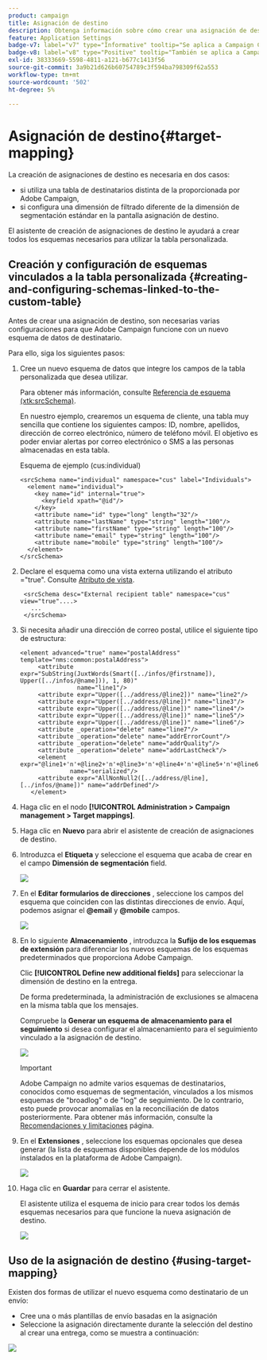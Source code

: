 ```yaml
---
product: campaign
title: Asignación de destino
description: Obtenga información sobre cómo crear una asignación de destino
feature: Application Settings
badge-v7: label="v7" type="Informative" tooltip="Se aplica a Campaign Classic v7"
badge-v8: label="v8" type="Positive" tooltip="También se aplica a Campaign v8"
exl-id: 38333669-5598-4811-a121-b677c1413f56
source-git-commit: 3a9b21d626b60754789c3f594ba798309f62a553
workflow-type: tm+mt
source-wordcount: '502'
ht-degree: 5%

---
```


# Asignación de destino{#target-mapping}



La creación de asignaciones de destino es necesaria en dos casos:

* si utiliza una tabla de destinatarios distinta de la proporcionada por Adobe Campaign,
* si configura una dimensión de filtrado diferente de la dimensión de segmentación estándar en la pantalla asignación de destino.

El asistente de creación de asignaciones de destino le ayudará a crear todos los esquemas necesarios para utilizar la tabla personalizada.

## Creación y configuración de esquemas vinculados a la tabla personalizada {#creating-and-configuring-schemas-linked-to-the-custom-table}

Antes de crear una asignación de destino, son necesarias varias configuraciones para que Adobe Campaign funcione con un nuevo esquema de datos de destinatario.

Para ello, siga los siguientes pasos:

1. Cree un nuevo esquema de datos que integre los campos de la tabla personalizada que desea utilizar.

   Para obtener más información, consulte [Referencia de esquema (xtk:srcSchema)](../../configuration/using/about-schema-reference.md).

   En nuestro ejemplo, crearemos un esquema de cliente, una tabla muy sencilla que contiene los siguientes campos: ID, nombre, apellidos, dirección de correo electrónico, número de teléfono móvil. El objetivo es poder enviar alertas por correo electrónico o SMS a las personas almacenadas en esta tabla.

   Esquema de ejemplo (cus:individual)

   ```
   <srcSchema name="individual" namespace="cus" label="Individuals">
     <element name="individual">
       <key name="id" internal="true">
         <keyfield xpath="@id"/>
       </key>
       <attribute name="id" type="long" length="32"/>
       <attribute name="lastName" type="string" length="100"/>
       <attribute name="firstName" type="string" length="100"/>
       <attribute name="email" type="string" length="100"/>
       <attribute name="mobile" type="string" length="100"/>
     </element>
   </srcSchema>
   ```

1. Declare el esquema como una vista externa utilizando el atributo =&quot;true&quot;. Consulte [Atributo de vista](../../configuration/using/schema-characteristics.md#the-view-attribute).

   ```
    <srcSchema desc="External recipient table" namespace="cus" view="true"....>
      ...
    </srcSchema>
   ```

1. Si necesita añadir una dirección de correo postal, utilice el siguiente tipo de estructura:

   ```
   <element advanced="true" name="postalAddress" template="nms:common:postalAddress">
        <attribute expr="SubString(JuxtWords(Smart([../infos/@firstname]), Upper([../infos/@name])), 1, 80)"
                   name="line1"/>
        <attribute expr="Upper([../address/@line2])" name="line2"/>
        <attribute expr="Upper([../address/@line])" name="line3"/>
        <attribute expr="Upper([../address/@line])" name="line4"/>
        <attribute expr="Upper([../address/@line])" name="line5"/>
        <attribute expr="Upper([../address/@line])" name="line6"/>
        <attribute _operation="delete" name="line7"/>
        <attribute _operation="delete" name="addrErrorCount"/>
        <attribute _operation="delete" name="addrQuality"/>
        <attribute _operation="delete" name="addrLastCheck"/>
        <element expr="@line1+'n'+@line2+'n'+@line3+'n'+@line4+'n'+@line5+'n'+@line6"
                 name="serialized"/>
        <attribute expr="AllNonNull2([../address/@line], [../infos/@name])" name="addrDefined"/>
      </element>
   ```

1. Haga clic en el nodo **[!UICONTROL Administration > Campaign management > Target mappings]**.
1. Haga clic en **Nuevo** para abrir el asistente de creación de asignaciones de destino.
1. Introduzca el **Etiqueta** y seleccione el esquema que acaba de crear en el campo **Dimensión de segmentación** field.

   ![](assets/mapping_diffusion_wizard_1.png)

1. En el **Editar formularios de direcciones** , seleccione los campos del esquema que coinciden con las distintas direcciones de envío. Aquí, podemos asignar el **@email** y **@mobile** campos.

   ![](assets/mapping_diffusion_wizard_2.png)

1. En lo siguiente **Almacenamiento** , introduzca la **Sufijo de los esquemas de extensión** para diferenciar los nuevos esquemas de los esquemas predeterminados que proporciona Adobe Campaign.

   Clic **[!UICONTROL Define new additional fields]** para seleccionar la dimensión de destino en la entrega.

   De forma predeterminada, la administración de exclusiones se almacena en la misma tabla que los mensajes.

   Compruebe la **Generar un esquema de almacenamiento para el seguimiento** si desea configurar el almacenamiento para el seguimiento vinculado a la asignación de destino.

   ![](assets/mapping_diffusion_wizard_3.png)

   >[!IMPORTANT]
   >
   >Adobe Campaign no admite varios esquemas de destinatarios, conocidos como esquemas de segmentación, vinculados a los mismos esquemas de &quot;broadlog&quot; o de &quot;log&quot; de seguimiento. De lo contrario, esto puede provocar anomalías en la reconciliación de datos posteriormente. Para obtener más información, consulte la [Recomendaciones y limitaciones](../../configuration/using/about-custom-recipient-table.md) página.

1. En el **Extensiones** , seleccione los esquemas opcionales que desea generar (la lista de esquemas disponibles depende de los módulos instalados en la plataforma de Adobe Campaign).

   ![](assets/mapping_diffusion_wizard_4.png)

1. Haga clic en **Guardar** para cerrar el asistente.

   El asistente utiliza el esquema de inicio para crear todos los demás esquemas necesarios para que funcione la nueva asignación de destino.

   ![](assets/mapping_schema_list.png)

## Uso de la asignación de destino {#using-target-mapping}

Existen dos formas de utilizar el nuevo esquema como destinatario de un envío:

* Cree una o más plantillas de envío basadas en la asignación
* Seleccione la asignación directamente durante la selección del destino al crear una entrega, como se muestra a continuación:

![](assets/mapping_selection_ciblage.png)
